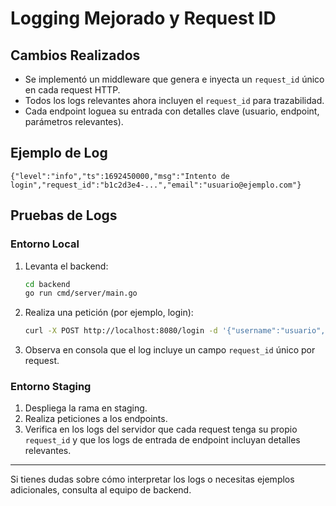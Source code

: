 # Logging Mejorado y Request ID

## Cambios Realizados

- Se implementó un middleware que genera e inyecta un `request_id` único en cada request HTTP.
- Todos los logs relevantes ahora incluyen el `request_id` para trazabilidad.
- Cada endpoint loguea su entrada con detalles clave (usuario, endpoint, parámetros relevantes).

## Ejemplo de Log

```
{"level":"info","ts":1692450000,"msg":"Intento de login","request_id":"b1c2d3e4-...","email":"usuario@ejemplo.com"}
```

## Pruebas de Logs

### Entorno Local
1. Levanta el backend:
   ```bash
   cd backend
   go run cmd/server/main.go
   ```
2. Realiza una petición (por ejemplo, login):
   ```bash
   curl -X POST http://localhost:8080/login -d '{"username":"usuario","password":"123"}' -H 'Content-Type: application/json'
   ```
3. Observa en consola que el log incluye un campo `request_id` único por request.

### Entorno Staging
1. Despliega la rama en staging.
2. Realiza peticiones a los endpoints.
3. Verifica en los logs del servidor que cada request tenga su propio `request_id` y que los logs de entrada de endpoint incluyan detalles relevantes.

---

Si tienes dudas sobre cómo interpretar los logs o necesitas ejemplos adicionales, consulta al equipo de backend.
